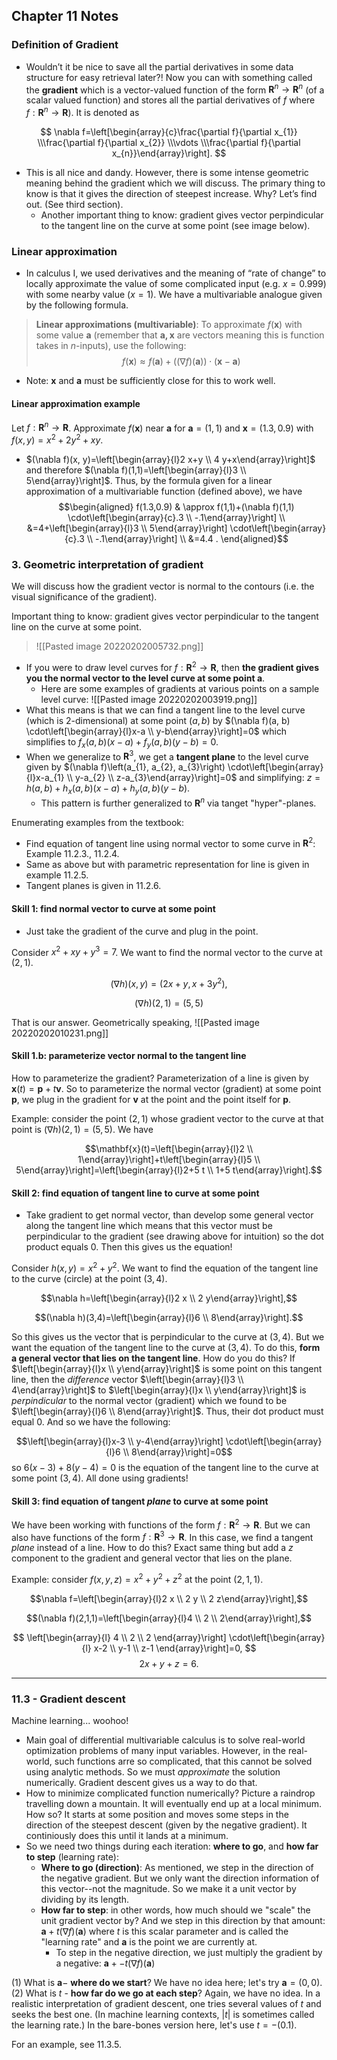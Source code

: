 ## Chapter 11 Notes 


### Definition of Gradient

-   Wouldn’t it be nice to save all the partial derivatives in some data structure for easy retrieval later?! Now you can with something called the **gradient** which is a vector-valued function of the form $\mathbf{R}^{n} \rightarrow \mathbf{R}^{n}$ (of a scalar valued function) and stores all the partial derivatives of $f$ where $f: \mathbf{R}^{n} \rightarrow \mathbf{R}$). It is denoted as

$$ \nabla f=\left[\begin{array}{c}\frac{\partial f}{\partial x_{1}} \\\frac{\partial f}{\partial x_{2}} \\\vdots \\\frac{\partial f}{\partial x_{n}}\end{array}\right]. $$

-   This is all nice and dandy. However, there is some intense geometric meaning behind the gradient which we will discuss. The primary thing to know is that it gives the direction of steepest increase. Why? Let’s find out. (See third section).
	- Another important thing to know: gradient gives vector perpindicular to the tangent line on the curve at some point (see image below). 

### Linear approximation

-   In calculus I, we used derivatives and the meaning of “rate of change” to locally approximate the value of some complicated input (e.g. $x=0.999$) with some nearby value ($x=1$). We have a multivariable analogue given by the following formula.

> **Linear approximations (multivariable)**: To approximate $f(\mathbf{x})$ with some value $\mathbf{a}$ (remember that $\mathbf{a,x}$ are vectors meaning this is function takes in $n$-inputs), use the following: $$ f(\mathbf{x}) \approx f(\mathbf{a})+((\nabla f)(\mathbf{a})) \cdot(\mathbf{x}-\mathbf{a}) $$

- Note: $\mathbf{x}$ and $\mathbf{a}$ must be sufficiently close for this to work well. 

#### Linear approximation example

Let $f: \mathbf{R}^{n} \rightarrow \mathbf{R}$. Approximate $f(\mathbf{x})$ near $\mathbf{a}$ for $\mathbf{a}=(1,1)$ and $\mathbf{x}=(1.3,0.9)$ with $f(x, y)=x^{2}+2 y^{2}+x y$. 

- $(\nabla f)(x, y)=\left[\begin{array}{l}2 x+y \\ 4 y+x\end{array}\right]$ and therefore $(\nabla f)(1,1)=\left[\begin{array}{l}3 \\ 5\end{array}\right]$. 
Thus, by the formula given for a linear approximation of a multivariable function (defined above), we have 
$$\begin{aligned} f(1.3,0.9) & \approx f(1,1)+(\nabla f)(1,1) \cdot\left[\begin{array}{c}.3 \\ -.1\end{array}\right] \\ &=4+\left[\begin{array}{l}3 \\ 5\end{array}\right] \cdot\left[\begin{array}{c}.3 \\ -.1\end{array}\right] \\ &=4.4 . \end{aligned}$$ 


### 3. Geometric interpretation of gradient 

We will discuss how the gradient vector is normal to the contours (i.e. the visual significance of the gradient). 

Important thing to know: gradient gives vector perpindicular to the tangent line on the curve at some point.
> ![[Pasted image 20220202005732.png]]

- If you were to draw level curves for $f: \mathbf{R}^{2} \rightarrow \mathbf{R}$, then **the gradient gives you the normal vector to the level curve at some point $\mathbf{a}$**. 
	- Here are some examples of gradients at various points on a sample level curve: ![[Pasted image 20220202003919.png]]
- What this means is that we can find a tangent line to the level curve (which is 2-dimensional) at some point $(a,b)$ by $(\nabla f)(a, b) \cdot\left[\begin{array}{l}x-a \\ y-b\end{array}\right]=0$ which simplifies to $f_{x}(a, b)(x-a)+f_{y}(a, b)(y-b)=0$. 
- When we generalize to $\mathbf{R}^3$, we get a **tangent plane** to the level curve given by $(\nabla f)\left(a_{1}, a_{2}, a_{3}\right) \cdot\left[\begin{array}{l}x-a_{1} \\ y-a_{2} \\ z-a_{3}\end{array}\right]=0$ and simplifying: $z=h(a, b)+h_{x}(a, b)(x-a)+h_{y}(a, b)(y-b)$. 
	- This pattern is further generalized to $\mathbf{R}^n$ via tanget "hyper"-planes. 

Enumerating examples from the textbook: 
- Find equation of tangent line using normal vector to some curve in $\mathbf{R}^2$: Example 11.2.3., 11.2.4.  
- Same as above but with parametric representation for line is given in example 11.2.5. 
- Tangent planes is given in 11.2.6. 

#### Skill 1: find normal vector to curve at some point 

- Just take the gradient of the curve and plug in the point. 

Consider $x^{2}+x y+y^{3}=7$. We want to find the normal vector to the curve at $(2,1)$.  

$$(\nabla h)(x, y)=\left(2 x+y, x+3 y^{2}\right),$$

$$(\nabla h)(2,1)=(5,5)$$ 

That is our answer. Geometrically speaking, ![[Pasted image 20220202010231.png]]


#### Skill 1.b: parameterize vector normal to the tangent line 

How to parameterize the gradient? Parameterization of a line is given by $\mathbf{x}(t)=\mathbf{p}+t \mathbf{v}$. So to parameterize the normal vector (gradient) at some point $\mathbf{p}$, we plug in the gradient for $\mathbf{v}$ at the point and the point itself for $\mathbf{p}$. 

Example: consider the point $(2,1)$ whose gradient vector to the curve at that point is $(\nabla h)(2,1)=(5,5)$. We have 

$$\mathbf{x}(t)=\left[\begin{array}{l}2 \\ 1\end{array}\right]+t\left[\begin{array}{l}5 \\ 5\end{array}\right]=\left[\begin{array}{l}2+5 t \\ 1+5 t\end{array}\right].$$ 

#### Skill 2: find equation of tangent line to curve at some point 

- Take gradient to get normal vector, than develop some general vector along the tangent line which means that this vector must be perpindicular to the gradient (see drawing above for intuition) so the dot product equals 0. Then this gives us the equation! 

Consider $h(x, y)=x^{2}+y^{2}$. We want to find the equation of the tangent line to the curve (circle) at the point $(3,4)$. 

$$\nabla h=\left[\begin{array}{l}2 x \\ 2 y\end{array}\right],$$ 

$$(\nabla h)(3,4)=\left[\begin{array}{l}6 \\ 8\end{array}\right].$$ 

So this gives us the vector that is perpindicular to the curve at $(3,4)$. But we want the equation of the tangent line to the curve at $(3,4)$. To do this, **form a general vector that lies on the tangent line**. How do you do this? If $\left[\begin{array}{l}x \\ y\end{array}\right]$ is some point on this tangent line, then the *difference* vector $\left[\begin{array}{l}3 \\ 4\end{array}\right]$ to $\left[\begin{array}{l}x \\ y\end{array}\right]$ is *perpindicular* to the normal vector (gradient) which we found to be $\left[\begin{array}{l}6 \\ 8\end{array}\right]$. Thus, their dot product must equal $0$. And so we have the following: 

$$\left[\begin{array}{l}x-3 \\ y-4\end{array}\right] \cdot\left[\begin{array}{l}6 \\ 8\end{array}\right]=0$$ so $6(x-3)+8(y-4)=0$ is the equation of the tangent line to the curve at some point $(3,4)$. All done using gradients! 



#### Skill 3:  find equation of tangent *plane* to curve at some point 

We have been working with functions of the form $f: \mathbf{R}^{2} \rightarrow \mathbf{R}$. But we can also have functions of the form $f: \mathbf{R}^{3} \rightarrow \mathbf{R}$. In this case, we find a tangent *plane* instead of a line. How to do this? Exact same thing but add a $z$ component to the gradient and general vector that lies on the plane. 

Example: consider $f(x, y, z)=x^{2}+y^{2}+z^{2}$ at the point $(2,1,1)$. 

$$\nabla f=\left[\begin{array}{l}2 x \\ 2 y \\ 2 z\end{array}\right],$$ 

$$(\nabla f)(2,1,1)=\left[\begin{array}{l}4 \\ 2 \\ 2\end{array}\right],$$

$$
\left[\begin{array}{l}
4 \\
2 \\
2
\end{array}\right] \cdot\left[\begin{array}{l}
x-2 \\
y-1 \\
z-1
\end{array}\right]=0,
$$
$$2 x+y+z=6.$$ 


--- 

### 11.3 - Gradient descent 

Machine learning... woohoo! 

- Main goal of differential multivariable calculus is to solve real-world optimization problems of many input variables. However, in the real-world, such functions arre so complicated, that this cannot be solved using analytic methods. So we must *approximate* the solution numerically. Gradient descent gives us a way to do that. 
- How to minimize complicated function numerically? Picture a raindrop travelling down a mountain. It will eventually end up at a local minimum. How so? It starts at some position and moves some steps in the direction of the steepest descent (given by the negative gradient). It continiously does this until it lands at a minimum. 
- So we need two things during each iteration: **where to go**, and **how far to step** (learning rate): 
	- **Where to go (direction)**: As mentioned, we step in the direction of the negative gradient. But we only want the direction information of this vector--not the magnitude. So we make it a unit vector by dividing by its length. 
	- **How far to step**: in other words, how much should we "scale" the unit gradient vector by? And we step in this direction by that amount: $\mathbf{a}+t(\nabla f)(\mathbf{a})$ where $t$ is this scalar parameter and is called the "learning rate" and $\mathbf{a}$ is the point we are currently at. 
		- To step in the negative direction, we just multiply the gradient by a negative: $\mathbf{a}+-t(\nabla f)(\mathbf{a})$

(1) What is $\mathbf{a}-$ **where do we start**? We have no idea here; let's try $\mathbf{a}=(0,0)$.
(2) What is $t$ - **how far do we go at each step**? Again, we have no idea. In a realistic interpretation of gradient descent, one tries several values of $t$ and seeks the best one. (In machine learning contexts, $|t|$ is sometimes called the learning rate.) In the bare-bones version here, let's use $t=-(0.1)$.

For an example, see 11.3.5. 